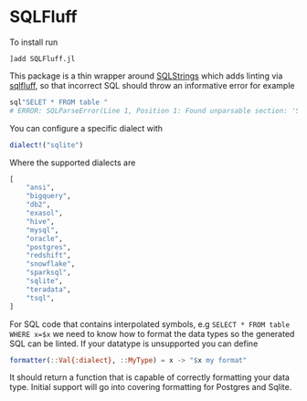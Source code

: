 # SQLFluff

To install run

```
]add SQLFluff.jl
```

This package is a thin wrapper around [SQLStrings](https://github.com/JuliaComputing/SQLStrings.jl) which adds linting via [sqlfluff](https://github.com/sqlfluff/sqlfluff), so that incorrect SQL should throw an informative error for example


```julia
sql"SELET * FROM table "
# ERROR: SQLParseError(Line 1, Position 1: Found unparsable section: 'SELET * FROM mytable')
```

You can configure a specific dialect with 

```julia
dialect!("sqlite")
```

Where the supported dialects are 

```julia
[
    "ansi",
    "bigquery",
    "db2",
    "exasol",
    "hive",
    "mysql",
    "oracle",
    "postgres",
    "redshift",
    "snowflake",
    "sparksql",
    "sqlite",
    "teradata",
    "tsql",
]
```

For SQL code that contains interpolated symbols, e.g `SELECT * FROM table WHERE x=$x` we need to know how to format the data types so the generated SQL can be linted. If your datatype is unsupported you can define

```julia
formatter(::Val{:dialect}, ::MyType) = x -> "$x my format"
```

It should return a function that is capable of correctly formatting your data type. Initial support will go into covering formatting for Postgres and Sqlite.